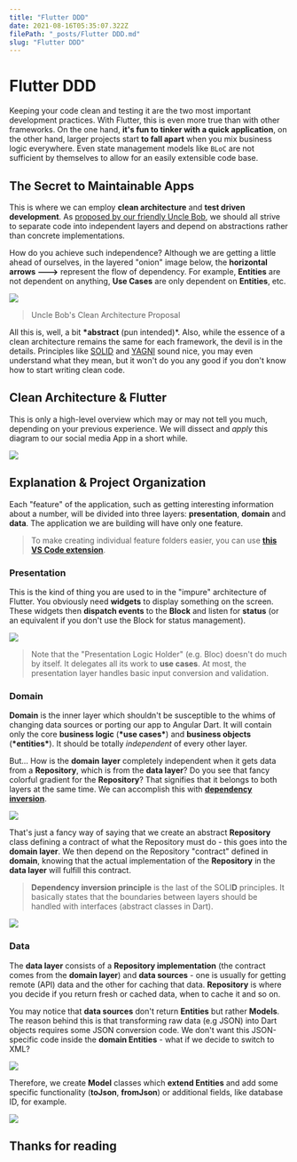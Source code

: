 ```yaml
---
title: "Flutter DDD"
date: 2021-08-16T05:35:07.322Z
filePath: "_posts/Flutter DDD.md"
slug: "Flutter DDD"
---
```


# Flutter DDD

Keeping your code clean and testing it are the two most important development practices. With Flutter, this is even more true than with other frameworks. On the one hand, **it's fun to tinker with a quick application**, on the other hand, larger projects start **to fall apart** when you mix business logic everywhere. Even state management models like `BLoC` are not sufficient by themselves to allow for an easily extensible code base.

## The Secret to Maintainable Apps

This is where we can employ **clean architecture** and **test driven development**. As [proposed by our friendly Uncle Bob](https://blog.cleancoder.com/uncle-bob/2012/08/13/the-clean-architecture.html), we should all strive to separate code into independent layers and depend on abstractions rather than concrete implementations.

How do you achieve such independence? Although we are getting a little ahead of ourselves, in the layered "onion" image below, the **horizontal arrows --->** represent the flow of dependency. For example, **Entities** are not dependent on anything, **Use Cases** are only dependent on **Entities**, etc.

[![](https://firebasestorage.googleapis.com/v0/b/code-rainbow.appspot.com/o/blog-posts%2FDDD%2FCleanArchitecture.webp?alt=media&token=db07de6e-284e-4801-ac45-2a5a8e6dc3f0)](https://firebasestorage.googleapis.com/v0/b/code-rainbow.appspot.com/o/blog-posts%2FDDD%2FCleanArchitecture.webp?alt=media&token=db07de6e-284e-4801-ac45-2a5a8e6dc3f0)

> Uncle Bob's Clean Architecture Proposal

All this is, well, a bit **\*abstract** (pun intended)\*. Also, while the essence of a clean architecture remains the same for each framework, the devil is in the details. Principles like [SOLID](https://en.wikipedia.org/wiki/SOLID) and [YAGNI](https://en.wikipedia.org/wiki/You_aren't_gonna_need_it) sound nice, you may even understand what they mean, but it won't do you any good if you don't know how to start writing clean code.

## Clean Architecture & Flutter

This is only a high-level overview which may or may not tell you much, depending on your previous experience. We will dissect and _apply_ this diagram to our social media App in a short while.

[![](https://firebasestorage.googleapis.com/v0/b/code-rainbow.appspot.com/o/blog-posts%2FDDD%2FClean-Architecture-Flutter-Diagram.webp?alt=media&token=141c9be8-7e61-4816-b44a-f7283f139ef3)](https://firebasestorage.googleapis.com/v0/b/code-rainbow.appspot.com/o/blog-posts%2FDDD%2FClean-Architecture-Flutter-Diagram.webp?alt=media&token=141c9be8-7e61-4816-b44a-f7283f139ef3)

## Explanation & Project Organization

Each "feature" of the application, such as getting interesting information about a number, will be divided into three layers: **presentation**, **domain** and **data**. The application we are building will have only one feature.

> To make creating individual feature folders easier, you can use **[this VS Code extension](https://marketplace.visualstudio.com/items?itemName=KiritchoukC.flutter-clean-architecture)**.

### Presentation

This is the kind of thing you are used to in the "impure" architecture of Flutter. You obviously need **widgets** to display something on the screen. These widgets then **dispatch events** to the **Block** and listen for **status** (or an equivalent if you don't use the Block for status management).

[![](https://firebasestorage.googleapis.com/v0/b/code-rainbow.appspot.com/o/blog-posts%2FDDD%2FClean-Architecture-Flutter-Diagram.webp?alt=media&token=141c9be8-7e61-4816-b44a-f7283f139ef3)](https://firebasestorage.googleapis.com/v0/b/code-rainbow.appspot.com/o/blog-posts%2FDDD%2FClean-Architecture-Flutter-Diagram.webp?alt=media&token=141c9be8-7e61-4816-b44a-f7283f139ef3)

> Note that the "Presentation Logic Holder" (e.g. Bloc) doesn't do much by itself. It delegates all its work to **use cases**. At most, the presentation layer handles basic input conversion and validation.

### Domain

**Domain** is the inner layer which shouldn't be susceptible to the whims of changing data sources or porting our app to Angular Dart. It will contain only the core **business logic** (**\*use cases\***) and **business objects** (**\*entities\***). It should be totally _independent_ of every other layer.

But... How is the **domain** **layer** completely independent when it gets data from a **Repository**, which is from the **data layer**? Do you see that fancy colorful gradient for the **Repository**? That signifies that it belongs to both layers at the same time. We can accomplish this with [**dependency inversion**](https://en.wikipedia.org/wiki/Dependency_inversion_principle).

[![](https://firebasestorage.googleapis.com/v0/b/code-rainbow.appspot.com/o/blog-posts%2FDDD%2Fdomain-layer-diagram.webp?alt=media&token=bb985d45-10b1-496e-ba53-fe2a3ea8f2de)](https://firebasestorage.googleapis.com/v0/b/code-rainbow.appspot.com/o/blog-posts%2FDDD%2Fdomain-layer-diagram.webp?alt=media&token=bb985d45-10b1-496e-ba53-fe2a3ea8f2de)

That's just a fancy way of saying that we create an abstract **Repository** class defining a contract of what the Repository must do - this goes into the **domain layer**. We then depend on the Repository "contract" defined in **domain**, knowing that the actual implementation of the **Repository** in the **data layer** will fulfill this contract.

> **Dependency inversion principle** is the last of the SOLI**D** principles. It basically states that the boundaries between layers should be handled with interfaces (abstract classes in Dart).

[![](https://firebasestorage.googleapis.com/v0/b/code-rainbow.appspot.com/o/blog-posts%2FDDD%2Fdata-layer.webp?alt=media&token=eb2f1d94-54f0-448a-bddc-ddca485460ef)](https://firebasestorage.googleapis.com/v0/b/code-rainbow.appspot.com/o/blog-posts%2FDDD%2Fdata-layer.webp?alt=media&token=eb2f1d94-54f0-448a-bddc-ddca485460ef)

### Data

The **data layer** consists of a **Repository implementation** (the contract comes from the **domain layer**) and **data sources** - one is usually for getting remote (API) data and the other for caching that data. **Repository** is where you decide if you return fresh or cached data, when to cache it and so on.

You may notice that **data sources** don't return **Entities** but rather **Models**. The reason behind this is that transforming raw data (e.g JSON) into Dart objects requires some JSON conversion code. We don't want this JSON-specific code inside the **domain Entities** - what if we decide to switch to XML?

[![](https://firebasestorage.googleapis.com/v0/b/code-rainbow.appspot.com/o/blog-posts%2FDDD%2Fdomain-layer-diagram.webp?alt=media&token=bb985d45-10b1-496e-ba53-fe2a3ea8f2de)](https://firebasestorage.googleapis.com/v0/b/code-rainbow.appspot.com/o/blog-posts%2FDDD%2Fdomain-layer-diagram.webp?alt=media&token=bb985d45-10b1-496e-ba53-fe2a3ea8f2de)

Therefore, we create **Model** classes which **extend Entities** and add some specific functionality (**toJson**, **fromJson**) or additional fields, like database ID, for example.

[![](https://firebasestorage.googleapis.com/v0/b/code-rainbow.appspot.com/o/blog-posts%2FDDD%2Fdata-layer.webp?alt=media&token=eb2f1d94-54f0-448a-bddc-ddca485460ef)](https://firebasestorage.googleapis.com/v0/b/code-rainbow.appspot.com/o/blog-posts%2FDDD%2Fdata-layer.webp?alt=media&token=eb2f1d94-54f0-448a-bddc-ddca485460ef)

## Thanks for reading
